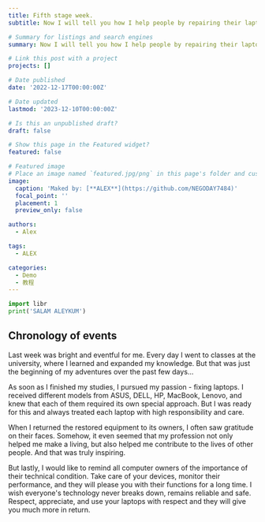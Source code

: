 ```yaml
---
title: Fifth stage week.
subtitle: Now I will tell you how I help people by repairing their laptops, with you Alex!.

# Summary for listings and search engines
summary: Now I will tell you how I help people by repairing their laptops, with you Alex!.

# Link this post with a project
projects: []

# Date published
date: '2022-12-17T00:00:00Z'

# Date updated
lastmod: '2023-12-10T00:00:00Z'

# Is this an unpublished draft?
draft: false

# Show this page in the Featured widget?
featured: false

# Featured image
# Place an image named `featured.jpg/png` in this page's folder and customize its options here.
image:
  caption: 'Maked by: [**ALEX**](https://github.com/NEGODAY7484)'
  focal_point: ''
  placement: 1
  preview_only: false

authors:
  - Alex

tags:
  - ALEX

categories:
  - Demo
  - 教程
---
```


```python
import libr
print('SALAM ALEYKUM')
```

## Chronology of events

Last week was bright and eventful for me. Every day I went to classes at the university, where I learned and expanded my knowledge. But that was just the beginning of my adventures over the past few days...

As soon as I finished my studies, I pursued my passion - fixing laptops. I received different models from ASUS, DELL, HP, MacBook, Lenovo, and knew that each of them required its own special approach. But I was ready for this and always treated each laptop with high responsibility and care.

When I returned the restored equipment to its owners, I often saw gratitude on their faces. Somehow, it even seemed that my profession not only helped me make a living, but also helped me contribute to the lives of other people. And that was truly inspiring.

But lastly, I would like to remind all computer owners of the importance of their technical condition. Take care of your devices, monitor their performance, and they will please you with their functions for a long time. I wish everyone's technology never breaks down, remains reliable and safe. Respect, appreciate, and use your laptops with respect and they will give you much more in return.




